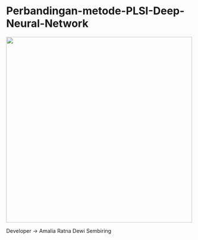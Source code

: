 
<p align="center">

# Perbandingan-metode-PLSI-Deep-Neural-Network

<img width="500" src="https://s3.jagoanstorage.com/aditia-storage/asset/ilustrasi/Copyright-pana.png">

</p>

Developer -> Amalia Ratna Dewi Sembiring

